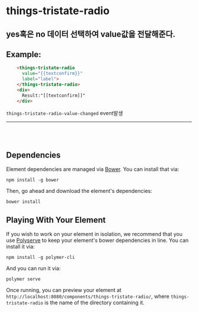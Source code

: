 # things-tristate-radio

## yes혹은 no 데이터 선택하여 value값을 전달해준다.


## Example:

```html
    <things-tristate-radio
      value="{{textconfirm}}"
      label="label">
    </things-tristate-radio>
    <div>
      Result:"[[textconfirm]]"
    </div>
```

`things-tristate-radio-value-changed` event발생


*****
</br></br>


## Dependencies

Element dependencies are managed via [Bower](http://bower.io/). You can
install that via:

    npm install -g bower

Then, go ahead and download the element's dependencies:

    bower install

## Playing With Your Element

If you wish to work on your element in isolation, we recommend that you use
[Polyserve](https://github.com/PolymerLabs/polyserve) to keep your element's
bower dependencies in line. You can install it via:

    npm install -g polymer-cli

And you can run it via:

    polymer serve

Once running, you can preview your element at
`http://localhost:8080/components/things-tristate-radio/`, where `things-tristate-radio` is the name of the directory containing it.
